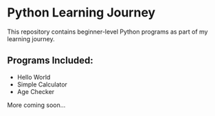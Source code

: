 # Python Learning Journey

This repository contains beginner-level Python programs as part of my learning journey.

## Programs Included:
- Hello World
- Simple Calculator
- Age Checker

More coming soon...
